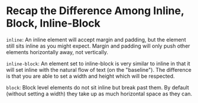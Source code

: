 # Recap the Difference Among Inline, Block, Inline-Block

`inline`: An inline element will accept margin and padding, but the element still sits inline as you might expect. Margin and padding will only push other elements horizontally away, not vertically.

`inline-block`: An element set to inline-block is very similar to inline in that it will set inline with the natural flow of text (on the "baseline"). The difference is that you are able to set a width and height which will be respected.

`block`: Block level elements do not sit inline but break past them. By default (without setting a width) they take up as much horizontal space as they can.


